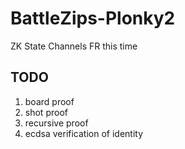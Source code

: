 # BattleZips-Plonky2
ZK State Channels FR this time

## TODO
1. board proof
2. shot proof
3. recursive proof
4. ecdsa verification of identity
